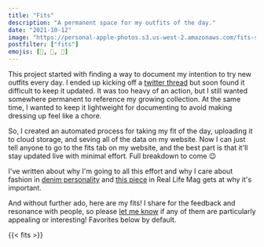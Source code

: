 ```yaml
---
title: "Fits"
description: "A permanent space for my outfits of the day."
date: "2021-10-12"
image: "https://personal-apple-photos.s3.us-west-2.amazonaws.com/fits-stream/2021-06-27_edited.jpeg"
postfilter: ["fits"]
emojis: [🧢, 🧥, 👖]
---
```


This project started with finding a way to document my intention to try new outfits every day. I ended up kicking off a [twitter thread](https://twitter.com/spencerc99/status/1421244720638873603?s=21) but soon found it difficult to keep it updated. It was too heavy of an action, but I still wanted somewhere permanent to reference my growing collection. At the same time, I wanted to keep it lightweight for documenting to avoid making dressing up feel like a chore.

So, I created an automated process for taking my fit of the day, uploading it to cloud storage, and seving all of the data on my website. Now I can just tell anyone to go to the fits tab on my website, and the best part is that it'll stay updated live with minimal effort. Full breakdown to come 😉

I've written about why I'm going to all this effort and why I care about fashion in [denim personality](/posts/denim-personality) and [this piece](https://reallifemag.com/worn-out/) in Real Life Mag gets at why it's important.


And without further ado, here are my fits! I share for the feedback and resonance with people, so please [let me know](/#:~:text=Say%20hi%20%F0%9F%91%8B%20(Twitter%2C%20email)) if any of them are particularly appealing or interesting! Favorites below by default.


{{< fits >}}
